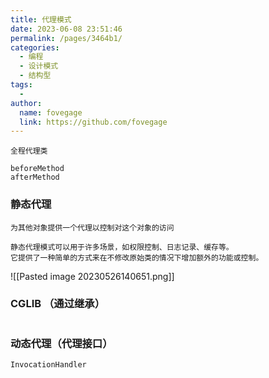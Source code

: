```yaml
---
title: 代理模式
date: 2023-06-08 23:51:46
permalink: /pages/3464b1/
categories:
  - 编程
  - 设计模式
  - 结构型
tags:
  - 
author: 
  name: fovegage
  link: https://github.com/fovegage
---
```

```
全程代理类 

beforeMethod
afterMethod
```
### 静态代理
```
为其他对象提供一个代理以控制对这个对象的访问

静态代理模式可以用于许多场景，如权限控制、日志记录、缓存等。
它提供了一种简单的方式来在不修改原始类的情况下增加额外的功能或控制。
```
![[Pasted image 20230526140651.png]]
### CGLIB （通过继承）
```

```
### 动态代理（代理接口）
```
InvocationHandler
```